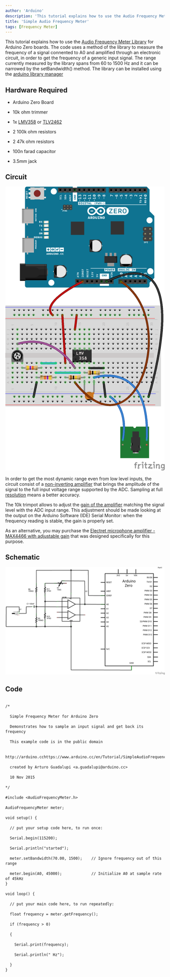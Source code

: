 ```yaml
---
author: 'Arduino'
description: 'This tutorial explains how to use the Audio Frequency Meter Library for Arduino Zero boards.'
title: 'Simple Audio Frequency Meter'
tags: [Frequency Meter]
---
```


This tutorial explains how to use the [Audio Frequency Meter Library](https://github.com/agdl/AudioFrequencyMeter) for Arduino Zero boards. The code uses a method of the library to measure the frequency of a signal connented to A0 and amplified through an electronic circuit, in order to get the frequency of a generic input signal. The range currently measured by the library spans from 60 to 1500 Hz and it can be narrowed by the setBandwidth() method.
The library can be installed using the [arduino library manager](/en/Guide/Libraries#toc3)

## Hardware Required

- Arduino Zero Board

- 10k ohm trimmer

- 1x [LMV358](http://www.ti.com/lit/ds/symlink/lmv324.pdf) or [TLV2462](http://www.ti.com/lit/ds/symlink/tlv2462-q1.pdf)
- 2 100k ohm resistors

- 2 47k ohm resistors

- 100n farad capacitor

- 3.5mm jack

## Circuit

![The circuit for this tutorial.](assets/ArduinoZeroAudioInput_bb.png)

In order to get the most dynamic range even from low level inputs, the circuit consist of a [non-inverting amplifier](https://en.wikipedia.org/wiki/Operational_amplifier_applications#Non-inverting_amplifier) that brings the amplitude of the signal to the full input voltage range supported by the ADC. Sampling at full [resolution](https://en.wikipedia.org/wiki/Analog-to-digital_converter#Resolution) means a better accuracy.

The 10k trimpot allows to adjust the [gain of the amplifier](https://en.wikipedia.org/wiki/Gain_%28electronics%29) matching the signal level with the ADC input range. This adjustment should be made looking at the output on the Arduino Software (IDE) Serial Monitor: when the frequency reading is stable, the gain is properly set.

As an alternative, you may purchase the [Electret microphone amplifier - MAX4466 with adjustable gain](https://www.adafruit.com/product/1063) that was designed specifically for this purpose.

## Schematic

![The schematic for this tutorial.](assets/ArduinoZeroAudioInput_schem.png)

## Code

```arduino

/*

  Simple Frequency Meter for Arduino Zero

  Demonstrates how to sample an input signal and get back its frequency

  This example code is in the public domain

  http://arduino.cchttps://www.arduino.cc/en/Tutorial/SimpleAudioFrequencyMeter

  created by Arturo Guadalupi <a.guadalupi@arduino.cc>

  10 Nov 2015

*/

#include <AudioFrequencyMeter.h>

AudioFrequencyMeter meter;

void setup() {

  // put your setup code here, to run once:

  Serial.begin(115200);

  Serial.println("started");

  meter.setBandwidth(70.00, 1500);    // Ignore frequency out of this range

  meter.begin(A0, 45000);             // Initialize A0 at sample rate of 45kHz
}

void loop() {

  // put your main code here, to run repeatedly:

  float frequency = meter.getFrequency();

  if (frequency > 0)

  {

    Serial.print(frequency);

    Serial.println(" Hz");

  }
}
```